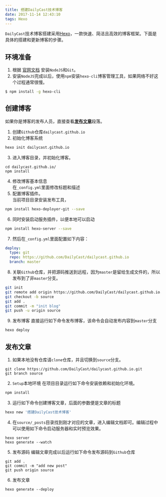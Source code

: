 ```yaml
---
title: 搭建DailyCast技术博客
date: 2017-11-14 12:43:10
tags: Hexo
---
```

`DailyCast`技术博客搭建采用[Hexo](https://hexo.io/zh-cn/index.html)，一款快速、简洁且高效的博客框架。下面是具体的搭建和更新博客的步骤。
## 环境准备
1. 根据 [官网文档](https://hexo.io/zh-cn/docs/index.html) 安装`NodeJS`和`Git`。
2.  安装`NodeJS`完成以后，使用`npm`安装`hexo-cli`博客管理工具，如果网络不好这个过程通常很慢。
```sh
$ npm install -g hexo-cli
```
## 创建博客
如果你是博客的发布人员，直接查看[**发布文章**](#发布文章)段落。
1. 创建`Github`仓库`dailycast.github.io`
2. 初始化博客系统
```sh
hexo init dailycast.github.io
```
3. 进入博客目录，并初始化博客。
```
cd dailycast.github.io/
npm install
```
4. 修改博客基本信息  
在`_config.yml`里面修改标题和描述
5. 配置博客插件。  
当前项目目录安装发布工具，
```sh
npm install hexo-deployer-git --save
```
6. 同时安装启动服务插件，以便本地可以启动
```sh
npm install hexo-server --save
```
7. 然后在`_config.yml`里面配置如下内容：
```yml
deploy: 
  type: git
  repo: https://github.com/DailyCast/dailycast.github.io
  branch: master
```
8. 关联`Github`仓库，并把源码推送到远程，因为`master`是留给生成文件的，所以发布到了非`master`分支。
```sh
git init
git remote add origin https://github.com/DailyCast/dailycast.github.io.git
git checkout -b source
git add .
git commit -m "init blog"
git push -u origin source
```
9. 发布博客
直接运行如下命令发布博客，该命令会自动发布内容到`master`分支
```sh
hexo deploy
```

## 发布文章
1. 如果本地没有仓库请`clone`仓库，并且切换到`source`分支。
```
git clone https://github.com/DailyCast/dailycast.github.io.git
git branch source
```
2. `Setup`本地环境
在项目目录运行如下命令安装依赖和初始化环境。
```sh
npm install
```
3. 运行如下命令创建博客文章，后面的参数便是文章的标题
```sh 
hexo new '搭建DailyCast技术博客'
```
4. 在`source/_posts`目录找到刚才对应的文章，进入编辑文档即可。编辑过程中可以使用如下命令启动服务器和实时预览效果。
```
hexo server
hexo generate --watch
```
5. 发布源码 
编辑文章完成以后运行如下命令发布源码到`Github`仓库
```
git add .
git commit -m "add new post"
git push origin source
```
6. 发布文章
```
hexo generate --deploy
```

